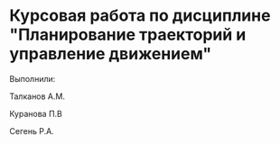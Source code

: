 # Курсовая работа по дисциплине "Планирование траекторий и управление движением"

Выполнили:

Талканов А.М.

Куранова П.В

Сегень Р.А.

